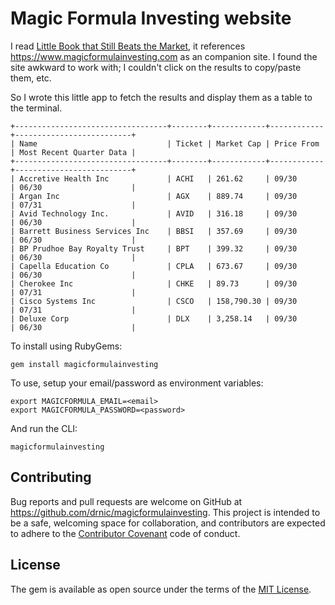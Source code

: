 # Magic Formula Investing website

I read [Little Book that Still Beats the Market](https://www.amazon.com/Little-Book-Still-Beats-Market/dp/0470624159), it references https://www.magicformulainvesting.com as an companion site. I found the site awkward to work with; I couldn't click on the results to copy/paste them, etc.

So I wrote this little app to fetch the results and display them as a table to the terminal.

```
+----------------------------------+--------+------------+------------+--------------------------+
| Name                             | Ticket | Market Cap | Price From | Most Recent Quarter Data |
+----------------------------------+--------+------------+------------+--------------------------+
| Accretive Health Inc             | ACHI   | 261.62     | 09/30      | 06/30                    |
| Argan Inc                        | AGX    | 889.74     | 09/30      | 07/31                    |
| Avid Technology Inc.             | AVID   | 316.18     | 09/30      | 06/30                    |
| Barrett Business Services Inc    | BBSI   | 357.69     | 09/30      | 06/30                    |
| BP Prudhoe Bay Royalty Trust     | BPT    | 399.32     | 09/30      | 06/30                    |
| Capella Education Co             | CPLA   | 673.67     | 09/30      | 06/30                    |
| Cherokee Inc                     | CHKE   | 89.73      | 09/30      | 07/31                    |
| Cisco Systems Inc                | CSCO   | 158,790.30 | 09/30      | 07/31                    |
| Deluxe Corp                      | DLX    | 3,258.14   | 09/30      | 06/30                    |
```

To install using RubyGems:

```
gem install magicformulainvesting
```

To use, setup your email/password as environment variables:

```
export MAGICFORMULA_EMAIL=<email>
export MAGICFORMULA_PASSWORD=<password>
```

And run the CLI:

```
magicformulainvesting
```

## Contributing

Bug reports and pull requests are welcome on GitHub at https://github.com/drnic/magicformulainvesting. This project is intended to be a safe, welcoming space for collaboration, and contributors are expected to adhere to the [Contributor Covenant](http://contributor-covenant.org) code of conduct.


## License

The gem is available as open source under the terms of the [MIT License](http://opensource.org/licenses/MIT).
